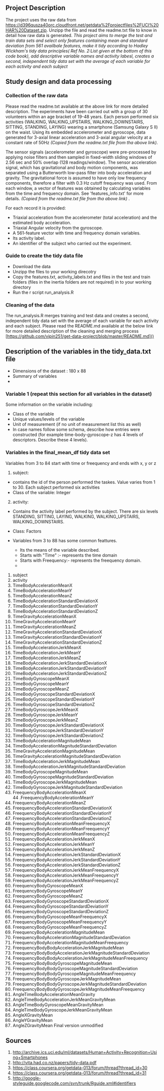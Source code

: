 ## Project Description
The project uses the raw data from https://d396qusza40orc.cloudfront.net/getdata%2Fprojectfiles%2FUCI%20HAR%20Dataset.zip. Unzipp the file and read the readme.txt file to know in detail how raw data is generated. *This project aims to merge the test and train data sets and select only features containing mean and standard deviation from 561 availbale features, make it tidy according to Hadley Wickham's tidy data principles( Ref No. 2:List given at the bottom of this code book), add descriptive variable names and activity labesl, creates a second, independent tidy data set with the average of each variable for each activity and each subject*


## Study design and data processing
 
### Collection of the raw data 
Please read the readme.txt available at the above link for more detailed description. 
The experiments have been carried out with a group of 30 volunteers within an age bracket of 19-48 years. Each person performed six activities (WALKING, WALKING_UPSTAIRS, WALKING_DOWNSTAIRS, SITTING, STANDING, LAYING) wearing a smartphone (Samsung Galaxy S II) on the waist. Using its embedded accelerometer and gyroscope, data generated for 3-axial linear acceleration and 3-axial angular velocity at a constant rate of 50Hz _(Copied from the readme.txt file from tha above link)_.

The sensor signals (accelerometer and gyroscope) were pre-processed by applying noise filters and then sampled in fixed-width sliding windows of 2.56 sec and 50% overlap (128 readings/window). The sensor acceleration signal, which has gravitational and body motion components, was separated using a Butterworth low-pass filter into body acceleration and gravity. The gravitational force is assumed to have only low frequency components, therefore a filter with 0.3 Hz cutoff frequency was used. From each window, a vector of features was obtained by calculating variables from the time and frequency domain. See 'features_info.txt' for more details. _(Copied from the readme.txt file from tha above link)_ .

For each record it is provided:
- Triaxial acceleration from the accelerometer (total acceleration) and the estimated body acceleration.
- Triaxial Angular velocity from the gyroscope. 
- A 561-feature vector with time and frequency domain variables. 
- Its activity label. 
- An identifier of the subject who carried out the experiment.
 

 
### Guide to create the tidy data file
* Download the data 
* Unzipp the files to your working direcotry
* Copy the features.txt, activity_labels.txt and files in the test and train folders (files in the inertia folders are not required) in to your working directory
* Run the r script run_analysis.R
 
### Cleaning of the data
The run_analysis.R merges training and test data and creates a second, independent tidy data set with the average of each variable for each activity and each subject. Please read the README.md available at the below link for more detailed description of the cleaning and merging process
 [https://github.com/vipin251/get-data-project/blob/master/README.md]()
 
## Description of the variables in the tidy_data.txt file
 - Dimensions of the dataset : 180 x 88
 - Summary of variables 
 - 
 
### Variable 1 (repeat this section for all variables in the dataset)
Some information on the variable including:
 - Class of the variable
 - Unique values/levels of the variable
 - Unit of measurement (if no unit of measurement list this as well)
 - In case names follow some schema, describe how entries were constructed (for example time-body-gyroscope-z has 4 levels of descriptors. Describe these 4 levels). 

### Variables in the final_mean_df tidy data set

Variables from 3 to 84 start with time or freequency and ends with x, y or z

1. subject: 
  * contains the id of the person performed the taskes. Value varies from 1 to 30. Each subject performed six activities
  * Class of the variable: Integer
2. activity:
  * Contains the activity label performed by the subject. There are six levels STANDING, SITTING, LAYING, WALKING, WALKING_UPSTAIRS, WALKING_DOWNSTAIRS. 
  * Class: Factors

* Variables from 3 to 88 has some common feattures.
  * Its the means of the variable described.
  * Starts with "Time" :- represents the time domain
  * Starts with Freequency:- represents the freequency domain.
  * 
 1. subject                                                     
 2. activity                                                    
 3. TimeBodyAccelerationMeanX                                   
 4. TimeBodyAccelerationMeanY                                   
 5. TimeBodyAccelerationMeanZ                                   
 6. TimeBodyAccelerationStandardDeviationX                      
 7. TimeBodyAccelerationStandardDeviationY                      
 8. TimeBodyAccelerationStandardDeviationZ                      
 9. TimeGravityAccelerationMeanX                                
10. TimeGravityAccelerationMeanY                                
11. TimeGravityAccelerationMeanZ                                
12. TimeGravityAccelerationStandardDeviationX                   
13. TimeGravityAccelerationStandardDeviationY                   
14. TimeGravityAccelerationStandardDeviationZ                   
15. TimeBodyAccelerationJerkMeanX                               
16. TimeBodyAccelerationJerkMeanY                               
17. TimeBodyAccelerationJerkMeanZ                               
18. TimeBodyAccelerationJerkStandardDeviationX                  
19. TimeBodyAccelerationJerkStandardDeviationY                  
20. TimeBodyAccelerationJerkStandardDeviationZ                  
21. TimeBodyGyroscopeMeanX                                      
22. TimeBodyGyroscopeMeanY                                      
23. TimeBodyGyroscopeMeanZ                                      
24. TimeBodyGyroscopeStandardDeviationX                         
25. TimeBodyGyroscopeStandardDeviationY                         
26. TimeBodyGyroscopeStandardDeviationZ                         
27. TimeBodyGyroscopeJerkMeanX                                  
28. TimeBodyGyroscopeJerkMeanY                                  
29. TimeBodyGyroscopeJerkMeanZ                                  
30. TimeBodyGyroscopeJerkStandardDeviationX                     
31. TimeBodyGyroscopeJerkStandardDeviationY                     
32. TimeBodyGyroscopeJerkStandardDeviationZ                     
33. TimeBodyAccelerationMagnitudeMean                           
34. TimeBodyAccelerationMagnitudeStandardDeviation              
35. TimeGravityAccelerationMagnitudeMean                        
36. TimeGravityAccelerationMagnitudeStandardDeviation           
37. TimeBodyAccelerationJerkMagnitudeMean                       
38. TimeBodyAccelerationJerkMagnitudeStandardDeviation          
39. TimeBodyGyroscopeMagnitudeMean                              
40. TimeBodyGyroscopeMagnitudeStandardDeviation                 
41. TimeBodyGyroscopeJerkMagnitudeMean                          
42. TimeBodyGyroscopeJerkMagnitudeStandardDeviation             
43. FreequencyBodyAccelerationMeanX                             
44 .FreequencyBodyAccelerationMeanY                             
45. FreequencyBodyAccelerationMeanZ                             
46. FreequencyBodyAccelerationStandardDeviationX                
47. FreequencyBodyAccelerationStandardDeviationY                
48. FreequencyBodyAccelerationStandardDeviationZ                
49. FreequencyBodyAccelerationMeanFreequencyX                   
50. FreequencyBodyAccelerationMeanFreequencyY                   
51. FreequencyBodyAccelerationMeanFreequencyZ                   
52. FreequencyBodyAccelerationJerkMeanX                         
53. FreequencyBodyAccelerationJerkMeanY                         
54. FreequencyBodyAccelerationJerkMeanZ                         
55. FreequencyBodyAccelerationJerkStandardDeviationX            
56. FreequencyBodyAccelerationJerkStandardDeviationY            
57. FreequencyBodyAccelerationJerkStandardDeviationZ            
58. FreequencyBodyAccelerationJerkMeanFreequencyX               
59. FreequencyBodyAccelerationJerkMeanFreequencyY               
60. FreequencyBodyAccelerationJerkMeanFreequencyZ               
61. FreequencyBodyGyroscopeMeanX                                
62. FreequencyBodyGyroscopeMeanY                                
63. FreequencyBodyGyroscopeMeanZ                                
64. FreequencyBodyGyroscopeStandardDeviationX                   
65. FreequencyBodyGyroscopeStandardDeviationY                   
66. FreequencyBodyGyroscopeStandardDeviationZ                   
67. FreequencyBodyGyroscopeMeanFreequencyX                      
68. FreequencyBodyGyroscopeMeanFreequencyY                      
69. FreequencyBodyGyroscopeMeanFreequencyZ                      
70. FreequencyBodyAccelerationMagnitudeMean                     
71. FreequencyBodyAccelerationMagnitudeStandardDeviation        
72. FreequencyBodyAccelerationMagnitudeMeanFreequency           
73. FreequencyBodyBodyAccelerationJerkMagnitudeMean             
74. FreequencyBodyBodyAccelerationJerkMagnitudeStandardDeviation
75. FreequencyBodyBodyAccelerationJerkMagnitudeMeanFreequency   
76. FreequencyBodyBodyGyroscopeMagnitudeMean                    
77. FreequencyBodyBodyGyroscopeMagnitudeStandardDeviation       
78. FreequencyBodyBodyGyroscopeMagnitudeMeanFreequency          
79. FreequencyBodyBodyGyroscopeJerkMagnitudeMean                
80. FreequencyBodyBodyGyroscopeJerkMagnitudeStandardDeviation   
81. FreequencyBodyBodyGyroscopeJerkMagnitudeMeanFreequency      
82. AngleTimeBodyAccelerationMeanGravity                        
83. AngleTimeBodyAccelerationJerkMeanGravityMean                
84. AngleTimeBodyGyroscopeMeanGravityMean                       
85. AngleTimeBodyGyroscopeJerkMeanGravityMean                   
86. AngleXGravityMean                                           
87. AngleYGravityMean                                           
88. AngleZGravityMean
Final version unmodified

## Sources
1. http://archive.ics.uci.edu/ml/datasets/Human+Activity+Recognition+Using+Smartphones
2. http://vita.had.co.nz/papers/tidy-data.pdf
3. https://class.coursera.org/getdata-013/forum/thread?thread_id=30
4. https://class.coursera.org/getdata-013/forum/thread?thread_id=31
5. http://google-styleguide.googlecode.com/svn/trunk/Rguide.xml#identifiers
